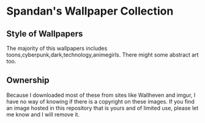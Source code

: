 # Spandan's Wallpaper Collection


## Style of Wallpapers

The majority of this wallpapers includes toons,cyberpunk,dark,technology,animegirls.
There might some abstract art too.

## Ownership

Because I downloaded most of these from sites like Wallheven and imgur, I have no way of
knowing if there is a copyright on these images. If you find an image hosted in this
repository that is yours and of limited use, please let me know and I will remove it.
